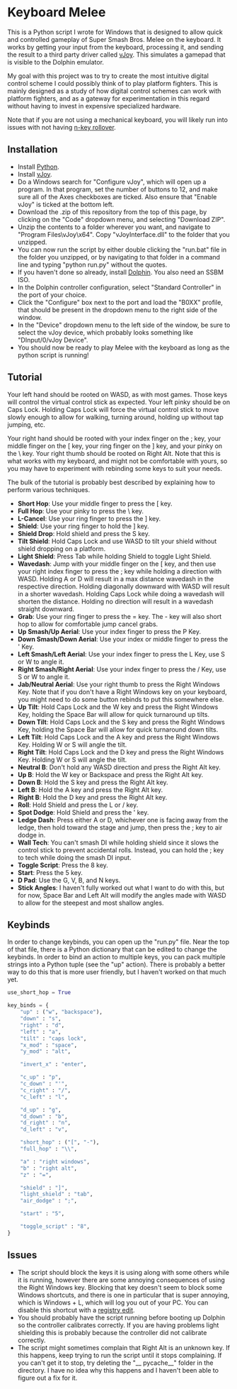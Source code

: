 # Keyboard Melee

This is a Python script I wrote for Windows that is designed to allow quick and controlled gameplay of Super Smash Bros. Melee on the keyboard. It works by getting your input from the keyboard, processing it, and sending the result to a third party driver called [vJoy](http://vjoystick.sourceforge.net/site/index.php/download-a-install/download). This simulates a gamepad that is visible to the Dolphin emulator.

My goal with this project was to try to create the most intuitive digital control scheme I could possibly think of to play platform fighters. This is mainly designed as a study of how digital control schemes can work with platform fighters, and as a gateway for experimentation in this regard without having to invest in expensive specialized hardware.

Note that if you are not using a mechanical keyboard, you will likely run into issues with not having [n-key rollover](https://en.wikipedia.org/wiki/Rollover_(key)).

## Installation

- Install [Python](https://www.python.org/).
- Install [vJoy](http://vjoystick.sourceforge.net/site/index.php/download-a-install/download).
- Do a Windows search for "Configure vJoy", which will open up a program. In that program, set the number of buttons to 12, and make sure all of the Axes checkboxes are ticked. Also ensure that "Enable vJoy" is ticked at the bottom left.
- Download the .zip of this repository from the top of this page, by clicking on the "Code" dropdown menu, and selecting "Download ZIP".
- Unzip the contents to a folder wherever you want, and navigate to "Program Files\vJoy\x64". Copy "vJoyInterface.dll" to the folder that you unzipped.
- You can now run the script by either double clicking the "run.bat" file in the folder you unzipped, or by navigating to that folder in a command line and typing "python run.py" without the quotes.
- If you haven't done so already, install [Dolphin](https://slippi.gg/). You also need an SSBM ISO.
- In the Dolphin controller configuration, select "Standard Controller" in the port of your choice.
- Click the "Configure" box next to the port and load the "B0XX" profile, that should be present in the dropdown menu to the right side of the window.
- In the "Device" dropdown menu to the left side of the window, be sure to select the vJoy device, which probably looks something like "DInput/0/vJoy Device".
- You should now be ready to play Melee with the keyboard as long as the python script is running!

## Tutorial

Your left hand should be rooted on WASD, as with most games. Those keys will control the virtual control stick as expected. Your left pinky should be on Caps Lock. Holding Caps Lock will force the virtual control stick to move slowly enough to allow for walking, turning around, holding up without tap jumping, etc.

Your right hand should be rooted with your index finger on the ; key, your middle finger on the [ key, your ring finger on the ] key, and your pinky on the \\ key. Your right thumb should be rooted on Right Alt. Note that this is what works with my keyboard, and might not be comfortable with yours, so you may have to experiment with rebinding some keys to suit your needs.

The bulk of the tutorial is probably best described by explaining how to perform various techniques.

- **Short Hop**: Use your middle finger to press the [ key.
- **Full Hop**: Use your pinky to press the \\ key.
- **L-Cancel**: Use your ring finger to press the ] key.
- **Shield**: Use your ring finger to hold the ] key.
- **Shield Drop**: Hold shield and press the S key.
- **Tilt Shield**: Hold Caps Lock and use WASD to tilt your shield without shield dropping on a platform.
- **Light Shield**: Press Tab while holding Shield to toggle Light Shield.
- **Wavedash**: Jump with your middle finger on the [ key, and then use your right index finger to press the ; key while holding a direction with WASD. Holding A or D will result in a max distance wavedash in the respective direction. Holding diagonally downward with WASD will result in a shorter wavedash. Holding Caps Lock while doing a wavedash will shorten the distance. Holding no direction will result in a wavedash straight downward.
- **Grab**: Use your ring finger to press the = key. The - key will also short hop to allow for comfortable jump cancel grabs.
- **Up Smash/Up Aerial**: Use your index finger to press the P Key.
- **Down Smash/Down Aerial**: Use your index or middle finger to press the ' Key.
- **Left Smash/Left Aerial**: Use your index finger to press the L Key, use S or W to angle it.
- **Right Smash/Right Aerial**: Use your index finger to press the / Key, use S or W to angle it.
- **Jab/Neutral Aerial**: Use your right thumb to press the Right Windows Key. Note that if you don't have a Right Windows key on your keyboard, you might need to do some button rebinds to put this somewhere else.
- **Up Tilt**: Hold Caps Lock and the W key and press the Right Windows Key, holding the Space Bar will allow for quick turnaround up tilts.
- **Down Tilt**: Hold Caps Lock and the S key and press the Right Windows Key, holding the Space Bar will allow for quick turnaround down tilts.
- **Left Tilt**: Hold Caps Lock and the A key and press the Right Windows Key. Holding W or S will angle the tilt.
- **Right Tilt**: Hold Caps Lock and the D key and press the Right Windows Key. Holding W or S will angle the tilt.
- **Neutral B**: Don't hold any WASD direction and press the Right Alt key.
- **Up B**: Hold the W key or Backspace and press the Right Alt key.
- **Down B**: Hold the S key and press the Right Alt key.
- **Left B**: Hold the A key and press the Right Alt key.
- **Right B**: Hold the D key and press the Right Alt key.
- **Roll**: Hold Shield and press the L or / key.
- **Spot Dodge**: Hold Shield and press the ' key.
- **Ledge Dash**: Press either A or D, whichever one is facing away from the ledge, then hold toward the stage and jump, then press the ; key to air dodge in.
- **Wall Tech**: You can't smash DI while holding shield since it slows the control stick to prevent accidental rolls. Instead, you can hold the ; key to tech while doing the smash DI input.
- **Toggle Script**: Press the 8 key.
- **Start**: Press the 5 key.
- **D Pad**: Use the G, V, B, and N keys.
- **Stick Angles**: I haven't fully worked out what I want to do with this, but for now, Space Bar and Left Alt will modify the angles made with WASD to allow for the steepest and most shallow angles.

## Keybinds

In order to change keybinds, you can open up the "run.py" file. Near the top of that file, there is a Python dictionary that can be edited to change the keybinds. In order to bind an action to multiple keys, you can pack multiple strings into a Python tuple (see the "up" action). There is probably a better way to do this that is more user friendly, but I haven't worked on that much yet.

```Python
use_short_hop = True

key_binds = {
    "up" : ("w", "backspace"),
    "down" : "s",
    "right" : "d",
    "left" : "a",
    "tilt" : "caps lock",
    "x_mod" : "space",
    "y_mod" : "alt",

    "invert_x" : "enter",

    "c_up" : "p",
    "c_down" : "'",
    "c_right" : "/",
    "c_left" : "l",

    "d_up" : "g",
    "d_down" : "b",
    "d_right" : "n",
    "d_left" : "v",

    "short_hop" : ("[", "-"),
    "full_hop" : "\\",

    "a" : "right windows",
    "b" : "right alt",
    "z" : "=",

    "shield" : "]",
    "light_shield" : "tab",
    "air_dodge" : ";",

    "start" : "5",

    "toggle_script" : "8",
}
```

## Issues

- The script should block the keys it is using along with some others while it is running, however there are some annoying consequences of using the Right Windows key. Blocking that key doesn't seem to block some Windows shortcuts, and there is one in particular that is super annoying, which is Windows + L, which will log you out of your PC. You can disable this shortcut with a [registry edit](https://www.howtogeek.com/howto/windows-vista/disableenable-lock-workstation-functionality-windows-l/).
- You should probably have the script running before booting up Dolphin so the controller calibrates correctly. If you are having problems light shielding this is probably because the controller did not calibrate correctly.
- The script might sometimes complain that Right Alt is an unknown key. If this happens, keep trying to run the script until it stops complaining. If you can't get it to stop, try deleting the "__ pycache__" folder in the directory. I have no idea why this happens and I haven't been able to figure out a fix for it.